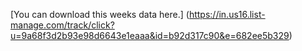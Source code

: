 [You can download this weeks data here.] (https://in.us16.list-manage.com/track/click?u=9a68f3d2b93e98d6643e1eaaa&id=b92d317c90&e=682ee5b329)
